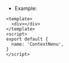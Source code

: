 - Example:

```vue
<template>
  <div></div>
</template>
<script>
export default {
  name: 'ContextNenu',
}
</script>
```
